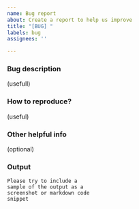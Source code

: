 ```yaml
---
name: Bug report
about: Create a report to help us improve
title: "[BUG] "
labels: bug
assignees: ''

---
```


### Bug description
(usefull)

### How to reproduce?
(useful)

### Other helpful info
(optional)

### Output
```
Please try to include a
sample of the output as a
screenshot or markdown code
snippet
```
